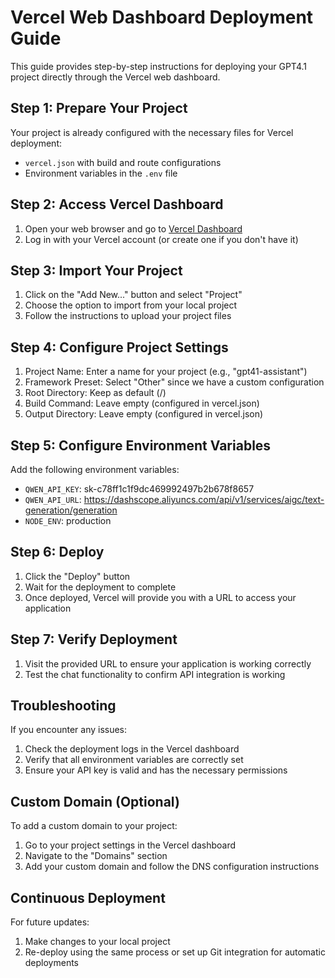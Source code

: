 # Vercel Web Dashboard Deployment Guide

This guide provides step-by-step instructions for deploying your GPT4.1 project directly through the Vercel web dashboard.

## Step 1: Prepare Your Project

Your project is already configured with the necessary files for Vercel deployment:
- `vercel.json` with build and route configurations
- Environment variables in the `.env` file

## Step 2: Access Vercel Dashboard

1. Open your web browser and go to [Vercel Dashboard](https://vercel.com/dashboard)
2. Log in with your Vercel account (or create one if you don't have it)

## Step 3: Import Your Project

1. Click on the "Add New..." button and select "Project"
2. Choose the option to import from your local project
3. Follow the instructions to upload your project files

## Step 4: Configure Project Settings

1. Project Name: Enter a name for your project (e.g., "gpt41-assistant")
2. Framework Preset: Select "Other" since we have a custom configuration
3. Root Directory: Keep as default (/)
4. Build Command: Leave empty (configured in vercel.json)
5. Output Directory: Leave empty (configured in vercel.json)

## Step 5: Configure Environment Variables

Add the following environment variables:
- `QWEN_API_KEY`: sk-c78ff1c1f9dc469992497b2b678f8657
- `QWEN_API_URL`: https://dashscope.aliyuncs.com/api/v1/services/aigc/text-generation/generation
- `NODE_ENV`: production

## Step 6: Deploy

1. Click the "Deploy" button
2. Wait for the deployment to complete
3. Once deployed, Vercel will provide you with a URL to access your application

## Step 7: Verify Deployment

1. Visit the provided URL to ensure your application is working correctly
2. Test the chat functionality to confirm API integration is working

## Troubleshooting

If you encounter any issues:

1. Check the deployment logs in the Vercel dashboard
2. Verify that all environment variables are correctly set
3. Ensure your API key is valid and has the necessary permissions

## Custom Domain (Optional)

To add a custom domain to your project:

1. Go to your project settings in the Vercel dashboard
2. Navigate to the "Domains" section
3. Add your custom domain and follow the DNS configuration instructions

## Continuous Deployment

For future updates:
1. Make changes to your local project
2. Re-deploy using the same process or set up Git integration for automatic deployments

